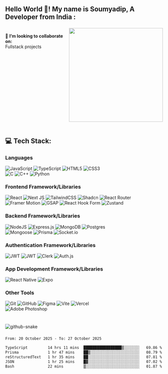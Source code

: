<h2 align="left">Hello World 👋! My name is Soumyadip, A Developer from India :</h2>

###

<img align="right" height="300" src="https://media3.giphy.com/media/v1.Y2lkPTc5MGI3NjExZTR0ZnJ3MmtpZHdxejY5NG43OTV2M3Zzd3Y0ZWNjOG90Y3Z4ZDVjNiZlcD12MV9pbnRlcm5hbF9naWZfYnlfaWQmY3Q9Zw/hXOede9Saf78OcbIGD/giphy.gif"  />

<p align="left">
<!-- 🛜 currently working on my react skills<br> -->
  
<br>👯 **I’m looking to collaborate on:**  <br>Fullstack projects<br>

<br clear="both">
<br clear="both">

###

<h2 align="left">💻 Tech Stack:</h2>

###


### Languages
![JavaScript](https://img.shields.io/badge/javascript-%23323330.svg?style=flat&logo=javascript&logoColor=%23F7DF1E)
![TypeScript](https://img.shields.io/badge/typescript-%23007ACC.svg?style=flat&logo=typescript&logoColor=white)
![HTML5](https://img.shields.io/badge/html5-%23E34F26.svg?style=flat&logo=html5&logoColor=white)
![CSS3](https://img.shields.io/badge/css3-%231572B6.svg?style=flat&logo=css&logoColor=white)  
![C](https://img.shields.io/badge/c-%2300599C.svg?style=flat&logo=c&logoColor=white)
![C++](https://img.shields.io/badge/c++-%2300599C.svg?style=flat&logo=c%2B%2B&logoColor=white)
![Python](https://img.shields.io/badge/python-3670A0?style=flat&logo=python&logoColor=ffdd54)


### Frontend Framework/Libraries
![React](https://img.shields.io/badge/react-%2320232a.svg?style=flat&logo=react&logoColor=%2361DAFB)
![Next JS](https://img.shields.io/badge/Next-black?style=flat&logo=next.js&logoColor=white)
![TailwindCSS](https://img.shields.io/badge/tailwindcss-%2338B2AC.svg?style=flat&logo=tailwind-css&logoColor=white)
![Shadcn](https://img.shields.io/badge/shadcn-%23121011.svg?style=flat&logo=tailwind-css&logoColor=white) 
![React Router](https://img.shields.io/badge/React_Router-CA4245?style=flat&logo=react-router&logoColor=white)   
![Framer Motion](https://img.shields.io/badge/Framer_Motion-f1e829?style=flat&logo=Framer&logoColor=black)
![GSAP](https://img.shields.io/badge/GSAP-23e851?style=flat&logo=greensock&logoColor=white)
![React Hook Form](https://img.shields.io/badge/React%20Hook%20Form-%23EC5990.svg?style=flat&logo=reacthookform&logoColor=white)
![Zustand](https://img.shields.io/badge/zustand-275ace?style=flat&logo=redux&logoColor=white)


### Backend Framework/Libraries
![NodeJS](https://img.shields.io/badge/node.js-6DA55F?style=flat&logo=node.js&logoColor=white)
![Express.js](https://img.shields.io/badge/express.js-%23404d59.svg?style=flat&logo=express&logoColor=%2361DAFB)
![MongoDB](https://img.shields.io/badge/MongoDB-%234ea94b.svg?style=flat&logo=mongodb&logoColor=white)
![Postgres](https://img.shields.io/badge/postgres-%23316192.svg?style=flat&logo=postgresql&logoColor=white)   
![Mongoose](https://img.shields.io/badge/Mongoose-a03333?style=flat&logo=Mongoose&logoColor=white)
![Prisma](https://img.shields.io/badge/Prisma-3982CE?style=flat&logo=Prisma&logoColor=white)
![Socket.io](https://img.shields.io/badge/Socket.io-black?style=flat&logo=socket.io&badgeColor=010101)


### Authentication Framework/Libraries
![JWT](https://img.shields.io/badge/bcrypt-%23404d59?style=flat&logo=)
![JWT](https://img.shields.io/badge/JWT-black?style=flat&logo=JSON%20web%20tokens)
![Clerk](https://img.shields.io/badge/Clerk-6f4bff?style=flat&logo=clerk&logoColor=white)
![Auth.js](https://img.shields.io/badge/Auth.js-821ea8?style=flat&logo=auth&logoColor=white)


### App Development Framework/Libraries
![React Native](https://img.shields.io/badge/react_native-%2320232a.svg?style=flat&logo=react&logoColor=%2361DAFB)
![Expo](https://img.shields.io/badge/expo-1C1E24?style=flat&logo=expo&logoColor=#D04A37)


### Other Tools
![Git](https://img.shields.io/badge/git-%23F05033.svg?style=flat&logo=git&logoColor=white)
![GitHub](https://img.shields.io/badge/github-%23121011.svg?style=flat&logo=github&logoColor=white)
![Figma](https://img.shields.io/badge/figma-%23F24E1E.svg?style=flat&logo=figma&logoColor=white)
![Vite](https://img.shields.io/badge/vite-%23646CFF.svg?style=flat&logo=vite&logoColor=white)
![Vercel](https://img.shields.io/badge/vercel-%23000000.svg?style=flat&logo=vercel&logoColor=white)   
![Adobe Photoshop](https://img.shields.io/badge/adobe%20photoshop-%2331A8FF.svg?style=flat&logo=adobe%20photoshop&logoColor=white)

###

<br clear="both">

<picture>
  <source media="(prefers-color-scheme: dark)" srcset="https://raw.githubusercontent.com/tobiasmeyhoefer/tobiasmeyhoefer/output/github-snake-dark.svg" />
  <source media="(prefers-color-scheme: light)" srcset="https://raw.githubusercontent.com/tobiasmeyhoefer/tobiasmeyhoefer/output/github-snake.svg" />
  <img alt="github-snake" src="https://raw.githubusercontent.com/tobiasmeyhoefer/tobiasmeyhoefer/output/github-snake.svg" />
</picture>

###

<!--START_SECTION:waka-->

```txt
From: 20 October 2025 - To: 27 October 2025

TypeScript         14 hrs 11 mins  █████████████████▒░░░░░░░   69.86 %
Prisma             1 hr 47 mins    ██▒░░░░░░░░░░░░░░░░░░░░░░   08.79 %
reStructuredText   1 hr 35 mins    ██░░░░░░░░░░░░░░░░░░░░░░░   07.81 %
JSON               1 hr 25 mins    █▓░░░░░░░░░░░░░░░░░░░░░░░   07.02 %
Bash               22 mins         ▒░░░░░░░░░░░░░░░░░░░░░░░░   01.87 %
```

<!--END_SECTION:waka-->
